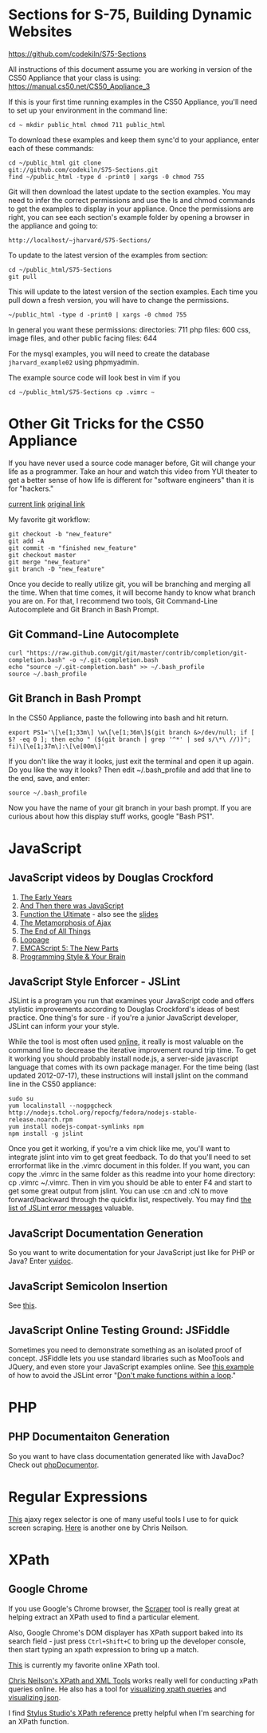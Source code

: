 Sections for S-75, Building Dynamic Websites
============================================

https://github.com/codekiln/S75-Sections 

All instructions of this document assume you are working in
version of the CS50 Appliance that your class is using: 
https://manual.cs50.net/CS50_Appliance_3

If this is your first time running examples in the CS50
Appliance, you'll need to set up your environment in the
command line: 

    cd ~ mkdir public_html chmod 711 public_html

To download these examples and keep them sync'd to your
appliance, enter each of these commands: 

    cd ~/public_html git clone
    git://github.com/codekiln/S75-Sections.git 
    find ~/public_html -type d -print0 | xargs -0 chmod 755

Git will then download the latest update to the section
examples.  You may need to infer the correct permissions
and use the ls and chmod commands to get the examples to
display in your appliance.  Once the permissions are
right, you can see each section's example folder by opening a
browser in the appliance and going to:

    http://localhost/~jharvard/S75-Sections/

To update to the latest version of the examples from
section:

    cd ~/public_html/S75-Sections 
    git pull

This will update to the latest version of the section
examples. Each time you pull down a fresh version, you will have
to change the permissions. 

    ~/public_html -type d -print0 | xargs -0 chmod 755

In general you want these permissions: directories: 711
php files: 600 css, image files, and other public facing
files: 644

For the mysql examples, you will need to create the
database `jharvard_example02` using phpmyadmin.

The example source code will look best in vim if you

    cd ~/public_html/S75-Sections cp .vimrc ~

Other Git Tricks for the CS50 Appliance
=======================================

If you have never used a source code manager before, Git will
change your life as a programmer. Take an hour and watch this
video from YUI theater to get a better sense of how life is different for "software engineers" than it is for "hackers." 

[current link](http://www.youtube.com/watch?v=QB6r9Y7mqyU)
[original
link](http://www.yuiblog.com/blog/2011/06/09/video-f2esummit2011-donnelly/)

My favorite git workflow: 

    git checkout -b "new_feature"
    git add -A
    git commit -m "finished new_feature"
    git checkout master
    git merge "new_feature"
    git branch -D "new_feature"

Once you decide to really utilize git, you will be branching and
merging all the time. When that time comes, it will become handy
to know what branch you are on. For that, I recommend two tools,
Git Command-Line Autocomplete and Git Branch in Bash Prompt. 

Git Command-Line Autocomplete
-----------------------------

    curl "https://raw.github.com/git/git/master/contrib/completion/git-completion.bash" -o ~/.git-completion.bash
    echo "source ~/.git-completion.bash" >> ~/.bash_profile
    source ~/.bash_profile

Git Branch in Bash Prompt
-------------------------

In the CS50 Appliance, paste the following into bash and hit return.

    export PS1='\[\e[1;33m\] \w\[\e[1;36m\]$(git branch &>/dev/null; if [ $? -eq 0 ]; then echo " ($(git branch | grep '^*' | sed s/\*\ //))"; fi)\[\e[1;37m\]:\[\e[00m\]'

If you don't like the way it looks, just exit the terminal and
open it up again.  Do you like the way it looks? Then edit
~/.bash_profile and add that line to the end, save, and enter:

    source ~/.bash_profile

Now you have the name of your git branch in your bash prompt. If
you are curious about how this display stuff works, google "Bash
PS1". 

JavaScript
==========

JavaScript videos by Douglas Crockford
-------------------------------
1.  [The Early Years](http://www.youtube.com/watch?v=JxAXlJEmNMg&feature=plcp)
2.  [And Then there was JavaScript](http://www.youtube.com/watch?v=RO1Wnu-xKoY&feature=plcp)
3.  [Function the
Ultimate](http://www.youtube.com/watch?v=ya4UHuXNygM&feature=plcp) - also see the [slides](http://www.slideshare.net/douglascrockford/3-7687071/74)
4.  [The Metamorphosis of Ajax](http://www.youtube.com/watch?v=Fv9qT9joc0M&feature=plcp)
5.  [The End of All Things](http://www.youtube.com/watch?v=47Ceot8yqeI&feature=plcp)
6.  [Loopage](http://www.youtube.com/watch?v=QgwSUtYSUqA&feature=plcp)
7.  [EMCAScript 5: The New Parts](http://www.youtube.com/watch?v=UTEqr0IlFKY&feature=plcp) 
8.  [Programming Style & Your Brain](http://www.youtube.com/watch?v=taaEzHI9xyY&feature=plcp)

JavaScript Style Enforcer - JSLint
----------------------------------
JSLint is a program you run that examines your JavaScript code
and offers stylistic improvements according to Douglas
Crockford's ideas of best practice. One thing's for sure - if
you're a junior JavaScript developer, JSLint can inform your
your style. 

While the tool is most often used [online](http://www.jslint.com/), it really is most valuable on the command line to decrease the iterative improvement round trip time. To get it working you should probably install node.js, a server-side javascript language that comes with its own package manager. For the time being (last updated 2012-07-17), these instructions will install jslint on the command line in the CS50 appliance:

    sudo su
    yum localinstall --nogpgcheck http://nodejs.tchol.org/repocfg/fedora/nodejs-stable-release.noarch.rpm
    yum install nodejs-compat-symlinks npm
    npm install -g jslint

Once you get it working, if you're a vim chick like me, you'll
want to integrate jslint into vim to get great feedback. To do
that you'll need to set errorformat like in the .vimrc document
in this folder. If you want, you can copy the .vimrc in the same
folder as this readme into your home directory: cp .vimrc
~/.vimrc. Then in vim you should be able to enter F4 and start to get
some great output from jslint. You can use :cn and :cN to move
forward/backward through the quickfix list, respectively. You may
find [the list of JSLint error messages](http://goo.gl/APTVi) valuable.

JavaScript Documentation Generation 
-----------------------------------
So you want to write documentation for your JavaScript just like for PHP or Java? Enter [yuidoc](http://yui.github.com/yuidoc/).

JavaScript Semicolon Insertion
------------------------------
See [this](http://inimino.org/~inimino/blog/javascript_semicolons).

JavaScript Online Testing Ground: JSFiddle
------------------------------------------
Sometimes you need to demonstrate something as an isolated proof
of concept. JSFiddle lets you use standard libraries such as
MooTools and JQuery, and even store your JavaScript examples
online. See [this example](http://jsfiddle.net/MpBE3/) of how to
avoid the JSLint error "[Don't make functions within a
loop](http://goo.gl/RDslK)."

PHP 
===

PHP Documentaiton Generation
------------------------
So you want to have class documentation generated like with JavaDoc? Check out [phpDocumentor](http://www.phpdoc.org/).

Regular Expressions
===================

[This](http://gskinner.com/RegExr/) ajaxy regex selector
is one of many useful tools I use to for quick screen scraping. 
[Here](http://chris.photobooks.com/regex/default.htm) is
another one by Chris Neilson.

XPath
=====

Google Chrome
-------------
If you use Google's Chrome browser, the
[Scraper](https://chrome.google.com/webstore/detail/mbigbapnjcgaffohmbkdlecaccepngjd)
tool is really great at helping extract an XPath used to
find a particular element.

Also, Google Chrome's DOM displayer has XPath support
baked into its search field - just press `Ctrl+Shift+C` to
bring up the developer console, then start typing an xpath
expression to bring up a match.

[This](http://www.bit-101.com/xpath/) is currently my
favorite online XPath tool.

[Chris Neilson's XPath and XML
Tools](http://chris.photobooks.com/xml/default.htm) works
really well for conducting xPath queries online. He also
has a tool for [visualizing xpath
queries](http://chris.photobooks.com/regex/default.htm)
and [visualizing
json](http://chris.photobooks.com/json/default.htm).

I find [Stylus Studio's XPath
reference](http://www.stylusstudio.com/docs/v62/d_xpath15.html)
pretty helpful when I'm searching for an XPath function.


